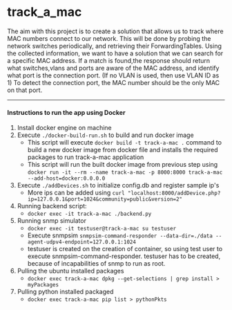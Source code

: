 # track_a_mac

The aim with this project is to create a solution that allows us to track where MAC numbers connect to our network.
This will be done by probing the network switches periodically, and retrieving their ForwardingTables.
Using the collected information, we want to have a solution that we can search for a specific MAC address. 
If a match is found,the response should return what switches,vlans and ports are aware of the MAC address, and identify what port is the connection port.
(If no VLAN is used, then use VLAN ID as 1) 
To detect the connection port, the MAC number should be the only MAC on that port.


-------------------------
#### Instructions to run the app using Docker
1. Install docker engine on machine
2. Execute `./docker-build-run.sh` to build and run docker image
    * This script will execute `docker build -t track-a-mac .` command to build a 
    new docker image from docker file and installs the required packages to run track-a-mac application
    * This script will run the built docker image from previous step using `docker run -it --rm --name track-a-mac -p 8000:8000 track-a-mac --add-host=docker:0.0.0.0`
3. Execute `./addDevices.sh` to initialize config.db and register sample ip's
    * More ips can be added using `curl "localhost:8000/addDevice.php?ip=127.0.0.1&port=1024&community=public&version=2"`
4. Running backend script:
    * `docker exec -it track-a-mac ./backend.py`
5. Running snmp simulator
    * `docker exec -it testuser@track-a-mac su testuser`
    * Execute snmpsim `snmpsim-command-responder --data-dir=./data --agent-udpv4-endpoint=127.0.0.1:1024`
    * testuser is created on the creation of container, so using test user to execute snmpsim-command-responder. testuser has to be created, 
    because of incapabilities of snmp to run as root.
6. Pulling the ubuntu installed packages
    * `docker exec track-a-mac dpkg --get-selections | grep install > myPackages`
7. Pulling python installed packaged
    * `docker exec track-a-mac pip list > pythonPkts`
